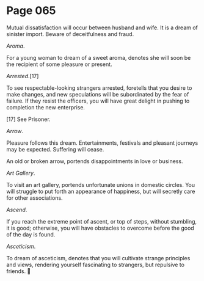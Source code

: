 # Page 065
Mutual dissatisfaction will occur between husband and wife.
It is a dream of sinister import. Beware of deceitfulness and fraud.


_Aroma_.


For a young woman to dream of a sweet aroma, denotes she will soon
be the recipient of some pleasure or present.


_Arrested_.[17]


To see respectable-looking strangers arrested, foretells that you desire
to make changes, and new speculations will be subordinated by the fear
of failure. If they resist the officers, you will have great delight
in pushing to completion the new enterprise.


[17] See Prisoner.


_Arrow_.


Pleasure follows this dream. Entertainments, festivals and pleasant
journeys may be expected. Suffering will cease.


An old or broken arrow, portends disappointments in love or business.


_Art Gallery_.


To visit an art gallery, portends unfortunate unions in domestic circles.
You will struggle to put forth an appearance of happiness, but will secretly
care for other associations.


_Ascend_.


If you reach the extreme point of ascent, or top of steps, without stumbling,
it is good; otherwise, you will have obstacles to overcome before the good
of the day is found.


_Asceticism_.


To dream of asceticism, denotes that you will cultivate strange
principles and views, rendering yourself fascinating to strangers,
but repulsive to friends.
